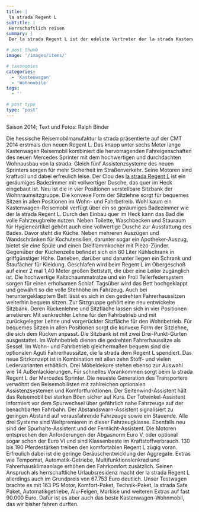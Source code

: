 ```yaml
---
title: |
 la strada Regent L
subTitle: |
 Herrschaftlich reisen
summary: |
 Der la strada Regent L ist der edelste Vertreter der la strada Kastenwagen. Das knapp unter sechs Meter lange Kastenwagen Wohnmobil kombiniert die hervorragenden Fahreigenschaften des neuen Mercedes Sprinter mit dem hochwertigen und durchdachten Wohnausbau von la strada.

# post thumb
image: '/images/items/'

# taxonomies
categories: 
  - 'Kastenwagen'
  - 'Wohnmobile'
tags:
  - ''

# post type
type: "post"
---
```


Saison 2014; Text und Fotos: Ralph Binder  

Die hessische Reisemobilmanufaktur la strada präsentierte auf der CMT 2014 erstmals den neuen Regent L. Das knapp unter sechs Meter lange Kastenwagen Reisemobil kombiniert die hervorragenden Fahreigenschaften des neuen Mercedes Sprinter mit dem hochwertigen und durchdachten Wohnausbau von la strada. Gleich fünf Assistenzsysteme des neuen Sprinters sorgen für mehr Sicherheit im Straßenverkehr. Seine Motoren sind kraftvoll und dabei erfreulich leise. Der Clou des [la strada Regent L](http://caravaningreisen.de/LinkClick.aspx?link=http%3a%2f%2flastrada-mobile.de%2f%3fapp%3dconfigurator%26mod%3dcategorie%26category%3d2%26itemid%3d8%26menuid%3d3%26subid%3d52%26language%3d1&tabid=684&portalid=5&mid=1708) ist ein geräumiges Badezimmer mit vollwertiger Dusche, das quer im Heck eingebaut ist. Neu ist die in vier Positionen verstellbare Sitzbank der Wohnraumsitzgruppe. Die konvexe Form der Sitzlehne sorgt für bequemes Sitzen in allen Positionen im Wohn- und Fahrbetreib. Wohl kaum ein Kastenwagen-Reisemobil verfügt über ein so geräumiges Badezimmer wie der la strada Regent L. Durch den Einbau quer im Heck kann das Bad die volle Fahrzeugbreite nutzen. Neben Toilette, Waschbecken und Stauraum für Hygieneartikel gehört auch eine vollwertige Dusche zur Ausstattung des Bades. Davor steht die Küche. Neben mehreren Auszügen und Wandschränken für Kochutensilien, darunter sogar ein Apotheker-Auszug, bietet sie eine Spüle und einen Dreiflammkocher mit Piezo-Zünder. Gegenüber der Küchenzeile befindet sich ein 80 Liter Kühlschrank in griffgünstiger Höhe. Daneben, darüber und darunter liegen ein Schrank und Staufächer für Kleidung. Geschlafen wird beim Regent L im Obergeschoß auf einer 2 mal 1,40 Meter großen Bettstatt, die über eine Leiter zugänglich ist. Die hochwertige Kaltschaummatratze und ein Froli Tellerfedersystem sorgen für einen erholsamen Schlaf. Tagsüber wird das Bett hochgeklappt und gewährt so die volle Stehhöhe im Fahrzeug. Auch bei heruntergeklapptem Bett lässt es sich in den gedrehten Fahrerhaussitzen weiterhin bequem sitzen. Zur Sitzgruppe gehört eine neu entwickelte Sitzbank. Deren Rückenlehne und Sitzfläche lassen sich in vier Positionen arretieren: Mit senkrechter Lehne für den Fahrbetrieb und mit zurückgelegter Lehne und vorgerückter Sitzfläche für den Wohnbetrieb. Für bequemes Sitzen in allen Positionen sorgt die konvexe Form der Sitzlehne, die sich dem Rücken anpasst. Die Sitzbank ist mit zwei Drei-Punkt-Gurten ausgestattet. Im Wohnbetrieb dienen die gedrehten Fahrerhaussitze als Sessel. Im Wohn- und Fahrbetrieb gleichermaßen bequem sind die optionalen Aguti Fahrerhaussitze, die la strada dem Regent L spendiert. Das neue Sitzkonzept ist in Kombination mit allen zehn Stoff- und vielen Ledervarianten erhältlich. Drei Möbeldekore stehen ebenso zur Auswahl wie 14 Außenlackierungen. Für schnelles Vorankommen sorgt beim la strada Regent L der Mercedes Sprinter. Die neueste Generation des Transporters verwöhnt den Reisemobilisten mit zahlreichen optionalen Assistenzsystemen und Komfortfunktionen. Der Seitenwind-Assistent hält das Reisemobil bei starken Böen sicher auf Kurs. Der Totwinkel-Assistent informiert vor dem Spurwechsel über gefährlich nahe Fahrzeuge auf der benachbarten Fahrbahn. Der Abstandswarn-Assistent signalisiert zu geringen Abstand auf vorausfahrende Fahrzeuge sowie ein Stauende. Alle drei Systeme sind Weltpremieren in dieser Fahrzeugklasse. Ebenfalls neu sind der Spurhalte-Assistent und der Fernlicht-Assistent. Die Motoren entsprechen den Anforderungen der Abgasnorm Euro V, oder optional sogar schon der Euro VI und sind Klassenbeste im Kraftstoffverbrauch. 130 bis 190 Pferdestärken treiben den komfortablen Regent L zügig voran. Erfreulich dabei ist die geringe Geräuschentwicklung der Aggregate. Extras wie Tempomat, Automatik-Getriebe, Multifunktionslenkrad und Fahrerhausklimaanlage erhöhen den Fahrkomfort zusätzlich. Seinen Anspruch als herrschaftliche Urlaubsresidenz macht der la strada Regent L allerdings auch im Grundpreis von 67.753 Euro deutlich. Unser Testwagen brachte es mit 163 PS Motor, Komfort-Paket, Technik-Paket, la strada Safe Paket, Automatikgetriebe, Alu-Felgen, Markise und weiteren Extras auf fast 90.000 Euro. Dafür ist es aber auch das beste Kastenwagen-Wohnmobil, das wir bisher fahren durften.  